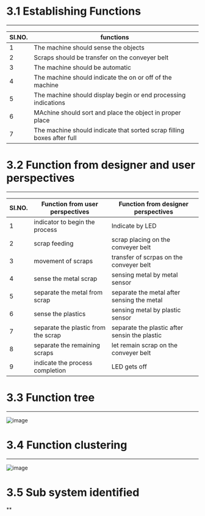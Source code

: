 # 3.1 Establishing Functions
*** 
|**SI.NO.**|**functions**|
|----------|--------------|
|1|The machine should sense the objects|
|2|Scraps should be transfer on the conveyer belt|
|3|The machine should be automatic |
|4|The machine should indicate the on or off of the machine|
|5|The machine should display begin or end processing indications|
|6|MAchine should sort and place the object in proper place|
|7|The machine should indicate that sorted scrap filling boxes after full| 

# 3.2 Function from  designer and user perspectives
***
|**SI.NO.**|**Function from user perspectives**|**Function from  designer perspectives**|
|----------|-----------------------------------|-----------------------------------------|
|1|indicator to begin the process|Indicate by LED|
|2|scrap feeding|scrap placing on the conveyer belt|
|3|movement of scraps|transfer of scrpas on the conveyer belt|
|4|sense the metal scrap|sensing metal by metal sensor|
|5|separate the metal from scrap|separate the metal after sensing the metal|
|6|sense the plastics |sensing metal by plastic sensor|
|7|separate the plastic from the scrap|separate the plastic after sensin the plastic|
|8|separate the remaining scraps|let remain scrap on the conveyer belt|
|9|indicate the process completion|LED gets off|

# 3.3 Function tree
***
![image](https://github.com/CEER-C/C12/assets/131231105/e226c7d6-eafb-4b6c-b9f4-29f77cd7915a)

# 3.4 Function clustering
***
![image](https://github.com/CEER-C/C12/assets/131231105/4542ca0b-bb9b-4f19-9ba0-82cd73d9cf29)

# 3.5 Sub system identified
**
